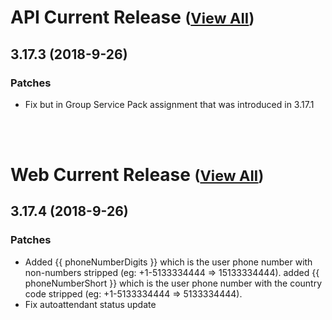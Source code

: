 
# API Current Release <small>([View All](/API.md))</small>
## 3.17.3 (2018-9-26)
### Patches 

- Fix but in Group Service Pack assignment that was introduced in 3.17.1

<br><br>
# Web Current Release <small>([View All](/Web.md))</small>
## 3.17.4 (2018-9-26)
### Patches 

- Added {{ phoneNumberDigits }} which is the user phone number with non-numbers stripped (eg: +1-5133334444 =&gt; 15133334444).  added {{ phoneNumberShort }} which is the user phone number with the country code stripped (eg: +1-5133334444 =&gt; 5133334444).
- Fix autoattendant status update

  